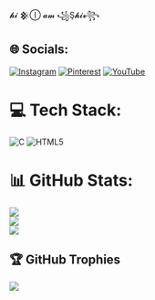 𝓱𝓲 𒆜Ⓘ 𝓪𝓶 ꧁Ş𝓱𝓲𝓿꧂
## 🌐 Socials:
[![Instagram](https://img.shields.io/badge/Instagram-%23E4405F.svg?logo=Instagram&logoColor=white)](https://instagram.com/__s.hiv_04__) [![Pinterest](https://img.shields.io/badge/Pinterest-%23E60023.svg?logo=Pinterest&logoColor=white)](https://pinterest.com/shivprajapati268) [![YouTube](https://img.shields.io/badge/YouTube-%23FF0000.svg?logo=YouTube&logoColor=white)](https://youtube.com/@Vish_al.653) 

# 💻 Tech Stack:
![C](https://img.shields.io/badge/c-%2300599C.svg?style=for-the-badge&logo=c&logoColor=white) ![HTML5](https://img.shields.io/badge/html5-%23E34F26.svg?style=for-the-badge&logo=html5&logoColor=white)
# 📊 GitHub Stats:
![](https://github-readme-stats.vercel.app/api?username=Shiv-Prajapati04&theme=dark&hide_border=false&include_all_commits=true&count_private=false)<br/>
![](https://nirzak-streak-stats.vercel.app/?user=Shiv-Prajapati04&theme=dark&hide_border=false)<br/>
![](https://github-readme-stats.vercel.app/api/top-langs/?username=Shiv-Prajapati04&theme=dark&hide_border=false&include_all_commits=true&count_private=false&layout=compact)

## 🏆 GitHub Trophies
![](https://github-profile-trophy.vercel.app/?username=Shiv-Prajapati04&theme=radical&no-frame=false&no-bg=true&margin-w=4)

<!-- Proudly created with GPRM ( https://gprm.itsvg.in ) -->
